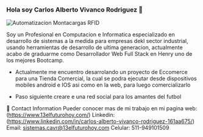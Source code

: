 ### Hola soy Carlos Alberto Vivanco Rodriguez 👋
![Automatizacion Montacargas RFID](https://user-images.githubusercontent.com/5224225/228378773-fffb5e3b-ab90-4d3a-8b04-cb19e78b3a1c.jpg)

Soy un Profesional en Computacion e Informatica especializado en desarrollo de sistemas a la medida para empresas dekl sector industrial, usando herramientas de desarrollo de ultima generacion, actualmente acabo de graduarme como Desarrollador Web Full Stack en Henry uno de los mejores Bootcamp.


- Actualmente me encuentro desarrolando un proyecto  de Eccomerce para una Tienda Comercial, la cual se podra ejecutar desde dispositivos mobiles android  e  IOS  asi como en la web, para luego comercializarlo

- Paso siguiente creare e una red social para los amantes del futbol

📲 Contact Information
Pueder conocer mas de mi trabajo en mi pagina web: (https://www.13elfuturohoy.com/)
Linkedin: (https://www.linkedin.com/in/carlos-alberto-vivanco-rodriguez-161aa675/)
Email: sistemas.cavr@13elfuturohoy.com
Celular: 511-949101509

